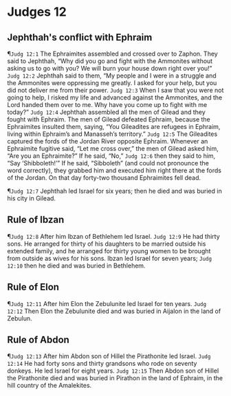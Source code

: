 # Judges 12

## Jephthah's conflict with Ephraim
¶`Judg 12:1` The Ephraimites assembled and crossed over to Zaphon. They said to Jephthah, “Why did you go and fight with the Ammonites without asking us to go with you? We will burn your house down right over you!”
`Judg 12:2` Jephthah said to them, “My people and I were in a struggle and the Ammonites were oppressing me greatly. I asked for your help, but you did not deliver me from their power.
`Judg 12:3` When I saw that you were not going to help, I risked my life and advanced against the Ammonites, and the Lord handed them over to me. Why have you come up to fight with me today?”
`Judg 12:4` Jephthah assembled all the men of Gilead and they fought with Ephraim. The men of Gilead defeated Ephraim, because the Ephraimites insulted them, saying, “You Gileadites are refugees in Ephraim, living within Ephraim’s and Manasseh’s territory.”
`Judg 12:5` The Gileadites captured the fords of the Jordan River opposite Ephraim. Whenever an Ephraimite fugitive said, “Let me cross over,” the men of Gilead asked him, “Are you an Ephraimite?” If he said, “No,”
`Judg 12:6` then they said to him, “Say ‘Shibboleth!’” If he said, “Sibboleth” (and could not pronounce the word correctly), they grabbed him and executed him right there at the fords of the Jordan. On that day forty-two thousand Ephraimites fell dead.

¶`Judg 12:7` Jephthah led Israel for six years; then he died and was buried in his city in Gilead.

## Rule of Ibzan
¶`Judg 12:8` After him Ibzan of Bethlehem led Israel.
`Judg 12:9` He had thirty sons. He arranged for thirty of his daughters to be married outside his extended family, and he arranged for thirty young women to be brought from outside as wives for his sons. Ibzan led Israel for seven years;
`Judg 12:10` then he died and was buried in Bethlehem.

## Rule of Elon
¶`Judg 12:11` After him Elon the Zebulunite led Israel for ten years.
`Judg 12:12` Then Elon the Zebulunite died and was buried in Aijalon in the land of Zebulun.

## Rule of Abdon
¶`Judg 12:13` After him Abdon son of Hillel the Pirathonite led Israel.
`Judg 12:14` He had forty sons and thirty grandsons who rode on seventy donkeys. He led Israel for eight years.
`Judg 12:15` Then Abdon son of Hillel the Pirathonite died and was buried in Pirathon in the land of Ephraim, in the hill country of the Amalekites.
